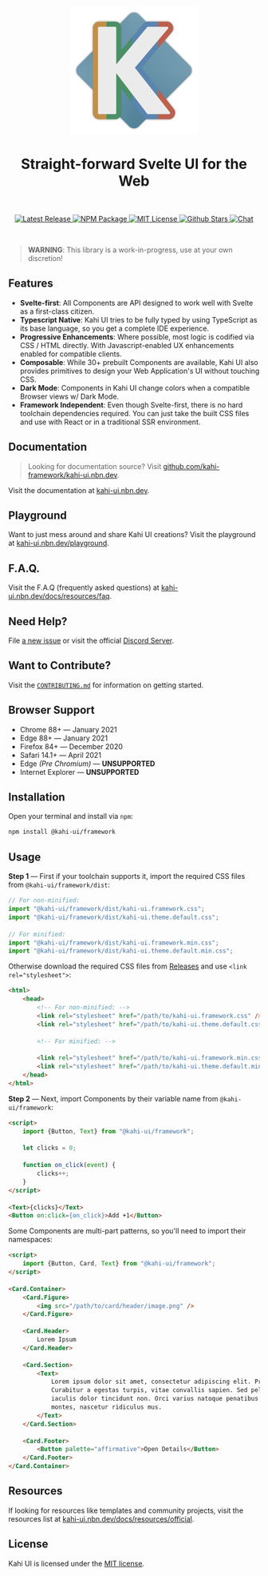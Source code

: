 <p align="center">
    <a href="https://kahi-ui.nbn.dev">
        <img src="https://raw.githubusercontent.com/novacbn/kahi-ui/main/.assets/profile.png" alt="Kahi UI Logo" width="256" />
    </a>
</p>

<h1 align="center">Straight-forward Svelte UI for the Web</h1>

<br>

<p align="center">
    <a href="https://github.com/novacbn/kahi-ui/releases/latest">
        <img alt="Latest Release" src="https://img.shields.io/github/v/tag/novacbn/kahi-ui?style=social&display_name=tag&logo=github&label=Release"/>
    </a>
    <a href="https://www.npmjs.com/package/@kahi-ui/framework">
        <img alt="NPM Package" src="https://img.shields.io/npm/dm/@kahi-ui/framework.svg?style=social&logo=npm"/>
    </a>
    <a href="https://github.com/novacbn/kahi-ui/blob/main/LICENSE">
        <img alt="MIT License" src="https://img.shields.io/github/license/novacbn/kahi-ui?style=social"/>
    </a>
    <a href="https://github.com/novacbn/kahi-ui/stargazers">
        <img alt="Github Stars" src="https://img.shields.io/github/stars/novacbn/kahi-ui?style=social&logo=github" />
    </a>
    <a href="https://kahi-ui.nbn.dev/chat">
        <img alt="Chat" src="https://img.shields.io/discord/883717132532191255.svg?style=social&logo=discord" />
    </a>
</p>

<br />

> **WARNING**: This library is a work-in-progress, use at your own discretion!

## Features

-   **Svelte-first**: All Components are API designed to work well with Svelte as a first-class citizen.
-   **Typescript Native**: Kahi UI tries to be fully typed by using TypeScript as its base language, so you get a complete IDE experience.
-   **Progressive Enhancements**: Where possible, most logic is codified via CSS / HTML directly. With Javascript-enabled UX enhancements enabled for compatible clients.
-   **Composable**: While 30+ prebuilt Components are available, Kahi UI also provides primitives to design your Web Application's UI without touching CSS.
-   **Dark Mode**: Components in Kahi UI change colors when a compatible Browser views w/ Dark Mode.
-   **Framework Independent**: Even though Svelte-first, there is no hard toolchain dependencies required. You can just take the built CSS files and use with React or in a traditional SSR environment.

## Documentation

> Looking for documentation source? Visit [github.com/kahi-framework/kahi-ui.nbn.dev](https://github.com/kahi-framework/kahi-ui.nbn.dev).

Visit the documentation at [kahi-ui.nbn.dev](https://kahi-ui.nbn.dev).

## Playground

Want to just mess around and share Kahi UI creations? Visit the playground at [kahi-ui.nbn.dev/playground](https://kahi-ui.nbn.dev/playground).

## F.A.Q.

Visit the F.A.Q (frequently asked questions) at [kahi-ui.nbn.dev/docs/resources/faq](https://kahi-ui.nbn.dev/docs/resources/faq).

## Need Help?

File [a new issue](https://github.com/novacbn/kahi-ui/issues/new/choose) or visit the official [Discord Server](https://kahi-ui.nbn.dev/chat).

## Want to Contribute?

Visit the [`CONTRIBUTING.md`](./CONTRIBUTING.md) for information on getting started.

## Browser Support

-   Chrome 88+ — January 2021
-   Edge 88+ — January 2021
-   Firefox 84+ — December 2020
-   Safari 14.1+ — April 2021
-   Edge _(Pre Chromium)_ — **UNSUPPORTED**
-   Internet Explorer — **UNSUPPORTED**

## Installation

Open your terminal and install via `npm`:

```bash
npm install @kahi-ui/framework
```

## Usage

**Step 1** — First if your toolchain supports it, import the required CSS files from `@kahi-ui/framework/dist`:

```javascript
// For non-minified:
import "@kahi-ui/framework/dist/kahi-ui.framework.css";
import "@kahi-ui/framework/dist/kahi-ui.theme.default.css";

// For minified:
import "@kahi-ui/framework/dist/kahi-ui.framework.min.css";
import "@kahi-ui/framework/dist/kahi-ui.theme.default.min.css";
```

Otherwise download the required CSS files from [Releases](https://github.com/novacbn/kahi-ui/releases/latest) and use `<link rel="stylesheet">`:

```html
<html>
    <head>
        <!-- For non-minified: -->
        <link rel="stylesheet" href="/path/to/kahi-ui.framework.css" />
        <link rel="stylesheet" href="/path/to/kahi-ui.theme.default.css" />

        <!-- For minified: -->

        <link rel="stylesheet" href="/path/to/kahi-ui.framework.min.css" />
        <link rel="stylesheet" href="/path/to/kahi-ui.theme.default.min.css" />
    </head>
</html>
```

**Step 2** — Next, import Components by their variable name from `@kahi-ui/framework`:

<!-- prettier-ignore -->
```html
<script>
    import {Button, Text} from "@kahi-ui/framework";

    let clicks = 0;

    function on_click(event) {
        clicks++;
    }
</script>

<Text>{clicks}</Text>
<Button on:click={on_click}>Add +1</Button>
```

Some Components are multi-part patterns, so you'll need to import their namespaces:

<!-- prettier-ignore -->
```html
<script>
    import {Button, Card, Text} from "@kahi-ui/framework";
</script>

<Card.Container>
    <Card.Figure>
        <img src="/path/to/card/header/image.png" />
    </Card.Figure>

    <Card.Header>
        Lorem Ipsum
    </Card.Header>

    <Card.Section>
        <Text>
            Lorem ipsum dolor sit amet, consectetur adipiscing elit. Proin et consectetur orci.
            Curabitur a egestas turpis, vitae convallis sapien. Sed pellentesque rutrum tellus, in
            iaculis dolor tincidunt non. Orci varius natoque penatibus et magnis dis parturient
            montes, nascetur ridiculus mus.
        </Text>
    </Card.Section>

    <Card.Footer>
        <Button palette="affirmative">Open Details</Button>
    </Card.Footer>
</Card.Container>
```

## Resources

If looking for resources like templates and community projects, visit the resources list at [kahi-ui.nbn.dev/docs/resources/official](https://kahi-ui.nbn.dev/docs/resources/official).

## License

Kahi UI is licensed under the [MIT license](./LICENSE).
